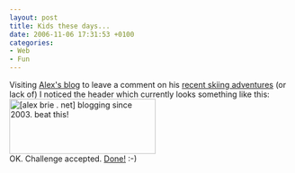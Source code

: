 ```yaml
---
layout: post
title: Kids these days...
date: 2006-11-06 17:31:53 +0100
categories:
- Web
- Fun
---
```

<p>Visiting <a href="http://www.alexbrie.net">Alex's blog</a> to leave a comment on his <a href="http://alexbrie.net/myblog/Blog/900/ski-season-closed">recent skiing adventures</a> (or lack of) I noticed the header which currently looks something like this:<br />
<img src="http://www.rusiczki.net/blog/blogpics/alex-brie-blogging-since-2003.gif" width="260" height="98" class="image" alt="[alex brie . net] blogging since 2003. beat this!" /><br />
OK. Challenge accepted. <a href="http://www.rusiczki.net/blog/archives/2002/12/20/restart">Done!</a> :-)</p>

